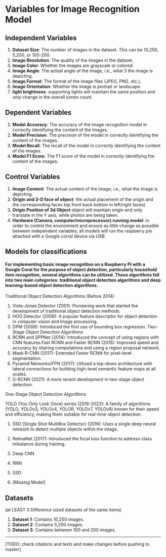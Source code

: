 # Variables for Image Recognition Model

## Independent Variables

1. **Dataset Size**: The number of images in the dataset. This can be 10,250, 5,200, or 100-200.
2. **Image Resolution**: The quality of the images in the dataset.
3. **Image Color**: Whether the images are grayscale or colored.
4. **Image Angle**: The actual angle of the image, i.e., what 3 the image is depicting.
5. **Image Format**: The format of the image files (JPEG, PNG, etc.).
6. **Image Orientation**: Whether the image is portrait or landscape.
7. **light brightness**: supporting lights will maintain the same position and only change in the overall lumen count. 

## Dependent Variables

1. **Model Accuracy**: The accuracy of the image recognition model in correctly identifying the content of the images.
2. **Model Precision**: The precision of the model in correctly identifying the content of the images.
3. **Model Recall**: The recall of the model in correctly identifying the content of the images.
4. **Model F1 Score**: The F1 score of the model in correctly identifying the content of the images.

## Control Variables

1. **Image Content**: The actual content of the image, i.e., what the image is depicting.
2. **Origin and 3-D face of object**: the actual placement of the origin and the corresponding faces top front back bottom in left/right faces) 
3. **Origin Position of 3d Object** object will maintain origin and only translate in the Y axis, while photos are being taken. 
4. **Hardware (Camera, computer/microprocessor) running model**: in order to control the environment and ensure as little change as possible between independent variables, all models will run the raspberry pie attached with a Google corral device via USB

## Models for classifications

#### For implementing basic image recognition on a Raspberry Pi with a Google Coral for the purpose of object detection, particularly household item recognition, several algorithms can be utilized. These algorithms fall into two main categories: traditional object detection algorithms and deep learning-based object detection algorithms. 

Traditional Object Detection Algorithms (Before 2014)
1. Viola-Jones Detector (2001): Pioneering work that started the development of traditional object detection methods.
2. HOG Detector (2006): A popular feature descriptor for object detection in computer vision and image processing.
3. DPM (2008): Introduced the first use of bounding box regression.
Two-Stage Object Detection Algorithms
1. RCNN and SPPNet (2014): Introduced the concept of using regions with CNN features.Fast RCNN and Faster RCNN (2015): Improved speed and accuracy by sharing computations and using a region proposal network.
2. Mask R-CNN (2017): Extended Faster RCNN for pixel-level segmentation.
3. Pyramid Networks/FPN (2017): Utilized a top-down architecture with lateral connections for building high-level semantic feature maps at all scales.
4. G-RCNN (2021): A more recent development in two-stage object detection.

One-Stage Object Detection Algorithms

YOLO (You Only Look Once) series (2016-2023): A family of algorithms (YOLO, YOLOv3, YOLOv4, YOLOR, YOLOv7, YOLOv8) known for their speed and efficiency, making them suitable for real-time object detection.
1. SSD (Single Shot MultiBox Detector) (2016): Uses a single deep neural network to detect multiple objects within the image.
2. RetinaNet (2017): Introduced the focal loss function to address class imbalance during training.

1. Deep CNN
2. RNN
3. SSD
4. [Missing Model]

## Datasets
(at LEAST 3 Difference sized datasets of the same items)
1. **Dataset 1**: Contains 10,250 images.
2. **Dataset 2**: Contains 5,200 images.
3. **Dataset 3**: Contains between 100 and 200 images.

------------------

<!-- ## Limitations:
Using object detection algorithms on a Raspberry Pi with a Google Coral has several limitations:



### Hardware Limitations
- **Compute Resources:** The Raspberry Pi has limited computational resources, which can make video object recognition tasks challenging without additional hardware like the Google Coral AI Edge TPU[2][7].
- **Memory Constraints:** The Raspberry Pi often comes with limited RAM (e.g., 1GB for earlier models), which can be a bottleneck for running complex deep learning models[3].
- **USB Interface:** The Raspberry Pi 3 B+ has a USB 2.0 interface, which can limit the data transfer speed to the Google Coral, potentially affecting performance. Newer models like the Raspberry Pi 4 have USB 3.0 interfaces, which are faster and more suitable for high-speed data transfer[3].

### Software and Model Limitations
- **Model Compatibility [model list link](https://qengineering.eu/deep-learning-with-raspberry-pi-and-alternatives.html):** The Google Coral works with special pre-compiled TensorFlow Lite networks. If the topology of the neural network and its required operations can be described in TensorFlow Lite, it may work well on the Coral. However, not all models are compatible with the Coral's TPU[3].
- **Training Limitations:** The Google Coral TPU is designed for inference, not for training models. Only the last layer of a network can be slightly modified on the device, meaning that you can only import and run an already trained model[3].
- **Preprocessing Requirements:** Models need to be converted from floating-point to quantized formats (e.g., from floats to bytes) to be compatible with the TPU, which can be a complex process[3].

### Performance Limitations
- **Inference Speed:** While the Google Coral TPU accelerates inference, the speed at which the system calculates the tensors from the image detection model can still be limited by the Raspberry Pi's processing capabilities[5].
- **Heat Management:** Continuous operation of the Raspberry Pi and the Google Coral TPU can generate significant heat, which may require additional cooling solutions to prevent overheating[4].

### Practical Limitations
- **Real-time Processing:** Applications that require real-time calculations, such as video object recognition, are computationally intensive. The Google Coral USB Accelerator helps with this, but there may still be limitations in terms of the refresh rate of the video stream and the control system[5].
- **Software Dependencies:** The use of specific libraries and tools is necessary to benefit from the Coral USB Accelerator's capabilities, which can add complexity to the setup process[4].

In summary, while the Google Coral AI Edge TPU can significantly enhance the Raspberry Pi's capabilities for object detection tasks, there are limitations related to hardware resources, model compatibility, training capabilities, inference speed, heat management, real-time processing requirements, and software dependencies[1][2][3][4][5][7].~~

Citations:
[1] https://circuitdigest.com/news/raspberry-pi-pushed-to-its-limits-with-coral-ai-edge-tpu-for-video-object-recognition
[2] https://www.toolify.ai/ai-news/supercharge-your-raspberry-pi-with-googles-coral-ai-edge-tpu-2624542
[3] https://qengineering.eu/deep-learning-with-raspberry-pi-and-alternatives.html
[4] https://tutorials-raspberrypi.com/using-tensorflow-lite-with-google-coral-tpu-on-raspberry-pi-4/
[5] https://www.diva-portal.org/smash/get/diva2:1708300/FULLTEXT01.pdf
[6] https://pyimagesearch.com/2019/05/13/object-detection-and-image-classification-with-google-coral-usb-accelerator/
[7] https://www.toolify.ai/ai-news/unlocking-the-power-of-raspberry-pi-with-coral-ai-a-supercomputer-for-video-object-recognition-2622287
[8] https://www.sciencedirect.com/science/article/pii/S0167926023001694 -->
[TODO: check citations and texts and make changes before pushing to master] 
